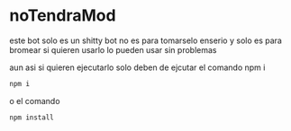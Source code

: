 # noTendraMod
este bot solo es un shitty bot no es para tomarselo enserio y solo es para bromear si quieren usarlo lo pueden usar sin problemas

aun asi si quieren ejecutarlo solo deben de ejcutar el comando npm i 
```bash
npm i
```
o el comando 
```shell
npm install
```
